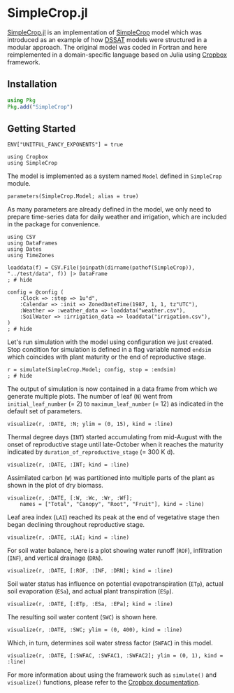 # SimpleCrop.jl

[SimpleCrop.jl](https://github.com/cropbox/SimpleCrop.jl) is an implementation of [SimpleCrop](https://github.com/DSSAT/SimpleCrop) model which was introduced as an example of how [DSSAT](https://dssat.net/models-overview/modular-approach-example/) models were structured in a modular approach. The original model was coded in Fortran and here reimplemented in a domain-specific language based on Julia using [Cropbox](https://github.com/cropbox/Cropbox.jl) framework.

## Installation

```julia
using Pkg
Pkg.add("SimpleCrop")
```

## Getting Started

```@setup simple
ENV["UNITFUL_FANCY_EXPONENTS"] = true
```

```@example simple
using Cropbox
using SimpleCrop
```

The model is implemented as a system named `Model` defined in `SimpleCrop` module.

```@example simple
parameters(SimpleCrop.Model; alias = true)
```

As many parameters are already defined in the model, we only need to prepare time-series data for daily weather and irrigation, which are included in the package for convenience.

```@example simple
using CSV
using DataFrames
using Dates
using TimeZones

loaddata(f) = CSV.File(joinpath(dirname(pathof(SimpleCrop)), "../test/data", f)) |> DataFrame
; # hide
```

```@example simple
config = @config (
    :Clock => :step => 1u"d",
    :Calendar => :init => ZonedDateTime(1987, 1, 1, tz"UTC"),
    :Weather => :weather_data => loaddata("weather.csv"),
    :SoilWater => :irrigation_data => loaddata("irrigation.csv"),
)
; # hide
```

Let's run simulation with the model using configuration we just created. Stop condition for simulation is defined in a flag variable named `endsim` which coincides with plant maturity or the end of reproductive stage.

```@example simple
r = simulate(SimpleCrop.Model; config, stop = :endsim)
; # hide
```

The output of simulation is now contained in a data frame from which we generate multiple plots. The number of leaf (`N`) went from `initial_leaf_number` (= 2) to `maximum_leaf_number` (= 12) as indicated in the default set of parameters.

```@example simple
visualize(r, :DATE, :N; ylim = (0, 15), kind = :line)
```

Thermal degree days (`INT`) started accumulating from mid-August with the onset of reproductive stage until late-October when it reaches the maturity indicated by `duration_of_reproductive_stage` (= 300 K d).

```@example simple
visualize(r, :DATE, :INT; kind = :line)
```

Assimilated carbon (`W`) was partitioned into multiple parts of the plant as shown in the plot of dry biomass.

```@example simple
visualize(r, :DATE, [:W, :Wc, :Wr, :Wf];
    names = ["Total", "Canopy", "Root", "Fruit"], kind = :line)
```

Leaf area index (`LAI`) reached its peak at the end of vegetative stage then began declining throughout reproductive stage.

```@example simple
visualize(r, :DATE, :LAI; kind = :line)
```

For soil water balance, here is a plot showing water runoff (`ROF`), infiltration (`INF`), and vertical drainage (`DRN`).

```@example simple
visualize(r, :DATE, [:ROF, :INF, :DRN]; kind = :line)
```

Soil water status has influence on potential evapotranspiration (`ETp`), actual soil evaporation (`ESa`), and actual plant transpiration (`ESp`).

```@example simple
visualize(r, :DATE, [:ETp, :ESa, :EPa]; kind = :line)
```

The resulting soil water content (`SWC`) is shown here.

```@example simple
visualize(r, :DATE, :SWC; ylim = (0, 400), kind = :line)
```

Which, in turn, determines soil water stress factor (`SWFAC`) in this model.

```@example simple
visualize(r, :DATE, [:SWFAC, :SWFAC1, :SWFAC2]; ylim = (0, 1), kind = :line)
```

For more information about using the framework such as `simulate()` and `visualize()` functions, please refer to the [Cropbox documentation](http://cropbox.github.io/Cropbox.jl/stable/).
